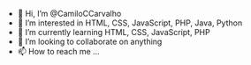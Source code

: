 - 👋 Hi, I’m @CamiloCCarvalho
- 👀 I’m interested in HTML, CSS, JavaScript, PHP, Java, Python
- 🌱 I’m currently learning HTML, CSS, JavaScript, PHP
- 💞️ I’m looking to collaborate on anything
- 📫 How to reach me ...

<!---
CamiloCCarvalho/CamiloCCarvalho is a ✨ special ✨ repository because its `README.md` (this file) appears on your GitHub profile.
You can click the Preview link to take a look at your changes.
--->
